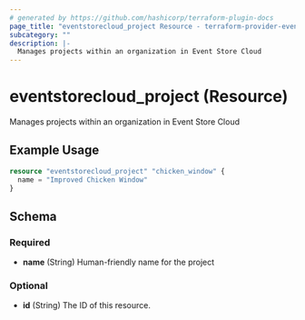 ```yaml
---
# generated by https://github.com/hashicorp/terraform-plugin-docs
page_title: "eventstorecloud_project Resource - terraform-provider-eventstorecloud"
subcategory: ""
description: |-
  Manages projects within an organization in Event Store Cloud
---
```


# eventstorecloud_project (Resource)

Manages projects within an organization in Event Store Cloud

## Example Usage

```terraform
resource "eventstorecloud_project" "chicken_window" {
  name = "Improved Chicken Window"
}
```

<!-- schema generated by tfplugindocs -->
## Schema

### Required

- **name** (String) Human-friendly name for the project

### Optional

- **id** (String) The ID of this resource.


